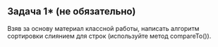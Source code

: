 <h2>Задача 1* (не обязательно)</h2>

Взяв за основу материал классной работы, написать алгоритм сортировки слиянием для строк
(используйте метод compareTo()).
